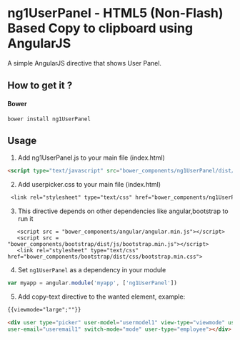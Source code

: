 ng1UserPanel - HTML5 (Non-Flash) Based Copy to clipboard using AngularJS
=======

A simple AngularJS directive that shows User Panel.


## How to get it ? 

#### Bower 
```
bower install ng1UserPanel
```
<!--
#### Npm
```
npm install ng1UserPanel
```
-->

## Usage

1. Add ng1UserPanel.js to your main file (index.html)
  ```html
  <script type="text/javascript" src="bower_components/ng1UserPanel/dist/ng1UserPanel.js"></script>
  ```

2. Add userpicker.css to your main file (index.html)
 ```css
  <link rel="stylesheet" type="text/css" href="bower_components/ng1UserPanel/src/css/userpicker.css">
  ```
3. This directive depends on other dependencies like angular,bootstrap to run it
 ```
  	<script src = "bower_components/angular/angular.min.js"></script>
    <script src = "bower_components/bootstrap/dist/js/bootstrap.min.js"></script>
	<link rel="stylesheet" type="text/css" href="bower_components/bootstrap/dist/css/bootstrap.min.css">
 ```

4. Set `ng1UserPanel` as a dependency in your module
  ```javascript
  var myapp = angular.module('myapp', ['ng1UserPanel'])
  ```

5. Add copy-text directive to the wanted element, example:
  ```html
  {{viewmode="large";""}}

  <div user type="picker" user-model="usermodel1" view-type="viewmode" user-id="userid1" 
  user-email="useremail1" switch-mode="mode" user-type="employee"></div>
  ```

